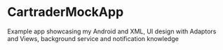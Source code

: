 # CartraderMockApp
Example app showcasing my Android and XML, UI design with Adaptors and Views, background service and notification knowledge

